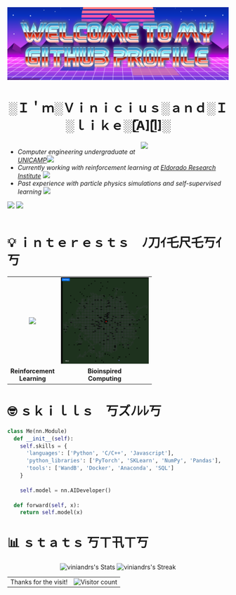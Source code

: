 <div align="center">
<img width="1024px" alt="Welcome to my GitHub profile" src="./images/welcome.png" />
</div>

<h1 align='center'> ░Ｉ＇ｍ░Ｖｉｎｉｃｉｕｓ░ａｎｄ░Ｉ░ｌｉｋｅ░[̲̅A][̲̅I]░</h1> 

<!--  -->
<div style="width: 100%; overflow: hidden;">
 <img align='right' src="https://i.giphy.com/media/v1.Y2lkPTc5MGI3NjExM2p1NzVvbnVieHIwcDlpaXd0dGh0MDNhNGw1ZDc3ZGR2eHlyNmlzNSZlcD12MV9pbnRlcm5hbF9naWZfYnlfaWQmY3Q9Zw/3oFzmlUaRBsNXVCDh6/giphy.gif" width='200'>
    <p>
      <em><ul>
        <li>Computer engineering undergraduate at <a href="https://www.unicamp.br/unicamp/">UNICAMP</a><img src="https://media3.giphy.com/media/CBvjuhJncUt6U/giphy.gif?cid=ecf05e47rur6kim12yid8k63jrhn36lltnmeoovsiq9e7wbx&ep=v1_gifs_search&rid=giphy.gif&ct=g" width="30"> </li>
        <li>Currently working with reinforcement learning at <a href="https://www.eldorado.org.br/en/">Eldorado Research Institute</a> <img src="https://media2.giphy.com/media/q4RahsFvkpVKw/giphy.gif?cid=ecf05e479t0nbshatcfyy4k8s8ic9jiguahc36nip7kz5of2&ep=v1_stickers_search&rid=giphy.gif&ct=s" width="20"></li>
        <li>Past experience with particle physics simulations and self-supervised learning <img src="https://media4.giphy.com/media/KzWMBa9V3z8jHJCEC7/giphy.gif?cid=ecf05e47vrigulqbjjo899ej0k00pgx0eh0yovol0dpl5yrr&ep=v1_stickers_search&rid=giphy.gif&ct=s" width="25"></p></li>
      </ul></em>
      <a href="https://www.linkedin.com/in/viniciusandreossi/"><img  src="https://img.shields.io/badge/-viniciusandreossi-blue?style=flat-square&logo=Linkedin&logoColor=white&link=https://www.linkedin.com/in/viniciusandreossi/"></a>
      <a href="https://github.com/viniandrs"><img src="https://img.shields.io/github/followers/viniandrs?label=follow&style=social"></a>
      <!-- <a href="https://huggingface.co/viniandrs"><img src="https://huggingface.co/datasets/huggingface/badges/resolve/main/follow-me-on-HF-md.svg"></a> -->
    </p>
</div>

<!--  -->

<h1> 💡 ｉｎｔｅｒｅｓｔｓ　ﾉ刀ｲ乇尺乇丂ｲ丂 </h1>

<table align='center'>
  <tr>
    <td align='center'>
      <img src="./images/humanoid_standup.gif" width='200px'></img>
    </td>
    <td>
      <img src="./images/ant.gif" width='200px'></img>
    </td>
  </tr>
  <tr align='center'>
    <td>
      <strong>
        Reinforcement <br>
        Learning
      </strong>
    </td>
    <td>
      <strong>
        Bioinspired <br>
        Computing
      </strong>
    </td>
  </tr>
</table>

<h1> 🤓 ｓｋｉｌｌｓ　丂ズﾉﾚﾚ丂</h1>

```python
class Me(nn.Module)
  def __init__(self):
    self.skills = {
      'languages': ['Python', 'C/C++', 'Javascript'],
      'python_libraries': ['PyTorch', 'SKLearn', 'NumPy', 'Pandas'],
      'tools': ['WandB', 'Docker', 'Anaconda', 'SQL']
    }

    self.model = nn.AIDeveloper()

  def forward(self, x):
    return self.model(x)
```

<h1> 📊 ｓｔａｔｓ 丂ㄒ卂ㄒ丂 </h1>

<div class="badges-githubstats">
  <p align="center">
    <img src="https://github-readme-stats.vercel.app/api?username=viniandrs&theme=synthwave&hide_border=true&include_all_commits=false&count_private=false" alt="viniandrs's Stats" height="165">
    <img src="https://github-readme-stats.vercel.app/api/top-langs/?username=viniandrs&layout=donut&theme=synthwave&hide_border=true" alt="viniandrs's Streak" height="165">
  </p>
</div>

<table width="100%" align="center">
  <tr>
    <td align="center">Thanks for the visit!</td>
    <td align="center"><img src="https://profile-counter.glitch.me/viniandrs/count.svg" alt="Visitor count" /></td>
  </tr>
</table>
